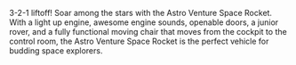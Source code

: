 3-2-1 liftoff!   Soar among the stars with the Astro Venture Space Rocket.  With a light up engine, awesome engine sounds, openable doors, a junior rover, and a fully functional moving chair that moves from the cockpit to the control room, the Astro Venture Space Rocket is the perfect vehicle for budding space explorers.